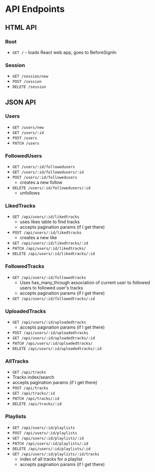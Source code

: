 # API Endpoints

## HTML API

### Root

- `GET /` - loads React web app, goes to BeforeSignIn


### Session

- `GET /session/new`
- `POST /session`
- `DELETE /session`

## JSON API

### Users

- `GET /users/new`
- `GET /users/:id`
- `POST /users`
- `PATCH /users`

### FollowedUsers

- `GET /users/:id/followedusers`
- `GET /users/:id/followedusers/:id`
- `POST /users/:id/followedusers`
	- creates a new follow
- `DELETE /users/:id/followedusers/:id`
	- unfollows


### LikedTracks

- `GET /api/users/:id/likedtracks`
  - uses likes table to find tracks
  - accepts pagination params (if I get there)
- `POST /api/users/:id/likedtracks`
	- creates a new like
- `GET /api/users/:id/likedtracks/:id`
- `PATCH /api/users/:id/likedtracks/`
- `DELETE /api/users/:id/likedtracks/:id`

### FollowedTracks

- `GET /api/users/:id/followedtracks`
	- Uses has_many_through association of current user to followed users to followed user's tracks
	- accepts pagination params (if I get there)
- `GET /api/users/:id/followedtracks/:id`


### UploadedTracks

- `GET /api/users/:id/uploadedtracks`
	- accepts pagination params (if I get there)
- `POST /api/users/:id/uploadedtracks`
- `GET /api/users/:id/uploadedtracks/:id`
- `PATCH /api/users/:id/uploadedtracks/`
- `DELETE /api/users/:id/uploadedtracks/:id`


### AllTracks

- `GET /api/tracks`
- Tracks index/search
- accepts pagination params (if I get there)
- `POST /api/tracks`
- `GET /api/tracks/:id`
- `PATCH /api/tracks/:id`
- `DELETE /api/tracks/:id`

### Playlists

- `GET /api/users/:id/playlists`
- `POST /api/users/:id/playlists`
- `GET /api/users/:id/playlists/:id`
- `PATCH /api/users/:id/playlists/:id`
- `DELETE /api/users/:id/playlists/:id`
- `GET /api/users/:id/playlists/:id/tracks`
  - index of all tracks for a playlist
  - accepts pagination params (if I get there)
